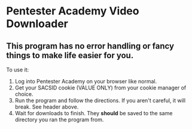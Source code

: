 # Pentester Academy Video Downloader

## This program has no error handling or fancy things to make life easier for you.

To use it:
1. Log into Pentester Academy on your browser like normal.
2. Get your SACSID cookie (VALUE ONLY) from your cookie manager of choice.
3. Run the program and follow the directions.  If you aren't careful, it will break.  See header above.
4. Wait for downloads to finish.  They **should** be saved to the same directory you ran the program from.
